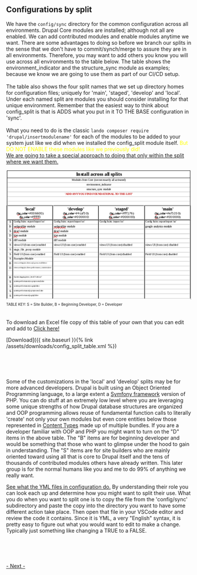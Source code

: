 
## Configurations by split

We have the `config/sync` directory for the common configuration across all environments.  Drupal Core modules are installed; although not all are enabled.  We can add contributed modules and enable modules anytime we want.  There are some advantages to doing so before we branch our splits in the sense that we don't have to commit/synch/merge to assure they are in all environments.  Therefore, you may want to add others you know you will use across all environments to the table below.  The table shows the environment_indicator and the structure_sync module as examples; because we know we are going to use them as part of our CI/CD setup.<br>
<br>
The table also shows the four split names that we set up directory homes for configuration files; uniquely for 'main', 'staged', 'develop' and 'local'.  Under each named split are modules you should consider installing for that unique environment.  Remember that the easiest way to think about config_split is that is ADDS what you put in it TO THE BASE configuration in 'sync'.<br>
<br>
What you need to do is the classic `lando composer require 'drupal/insertmodulename'` for each of the modules to be added to your system just like we did when we installed the config_split module itself.  <font color=yellow>But DO NOT ENABLE these modules like we previously did!</font><br>  [We are going to take a special approach to doing that only within the split where we want them.](../cicd/autoconfig.md#automate-the-automatic)

<img src="../cicd/captures/configtable.png"  width="1000">
<sup><sub>TABLE KEY:  S = Site Builder,  B = Beginning Developer,   D = Developer</sub></sup><br>
<br>

<p>To download an Excel file copy of this table of your own that you can edit and add to  <a href="armtec.services/assets/downloads/config_split_table.xml" download>Click here!</a><br>
  
[Download]({{ site.baseurl }}{% link /assets/downloads/config_split_table.xml %})

<br>
<br>
<br>

Some of the customizations in the 'local' and 'develop' splits may be for more advanced developers.  Drupal is built using an Object Oriented Programming language, to a large extent a [Symfony framework](https://symfony.com/) version of PHP.  You can do stuff at an extremely low level where you are leveraging some unique strengths of how Drupal database structures are organized and OOP programming allows reuse of fundamental function calls to literally 'create' not only your own modules but even core entities below those represented in [Content Types](http://www.drupal.org/docs/8/modules/allow-a-content-type-only-once-only-one/configuring-content-types) made up of multiple bundles.  If you are a developer familiar with OOP and PHP you might want to turn on the "D" items in the above table.  The "B" items are for beginning developer and would be something that those who want to glimpse under the hood to gain in understanding.  The "S" items are for site builders who are mainly oriented toward using all that is core to Drupal itself and the tens of thousands of contributed modules others have already written.  This later group is for the normal humans like you and me to do 99% of anything we really want.<br>

[See what the YML files in configuration do.](/cicd/configsplit4.html)  By understanding their role you can look each up and determine how you might want to split their use.  What you do when you want to split one is to copy the file from the 'config/sync' subdirectory and paste the copy into the directory you want to have some different action take place.  Then open that file in your VSCode editor and review the code it contains.  Since it is YML, a very "English" syntax, it is pretty easy to figure out what you would want to edit to make a change.  Typically just something like changing a TRUE to a FALSE.

<br>
<br>
<br>

[- Next -](../cicd/envindicator.md)
